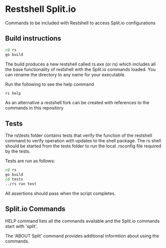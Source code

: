 # Restshell Split.io

Commands to be included with Restshell to access Split.io configurations

## Build instructions

```bash
cd rs
go build
```

The build produces a new restshell called rs.exe (or rs) which includes all the base functionality of restshell with the Split.io commands loaded. You can rename the directory to any name for your executable.

Run the following to see the help command

```bash
rs help
```
As an alternative a restshell fork can be created with references to the commands in this repository

## Tests

The rs\tests folder contains tests that verify the function of the restshell command to verify operation with updates to the shell package. The rs shell should be started from the tests folder to run the local .rsconfig file required by the tests.

Tests are run as follows:

```bash
cd rs
go build
cd tests
../rs run test
```

All assertions should pass when the script completes.

## Split.io Commands

HELP command lists all the commands available and the Split.io commands start with 'split'.

The 'ABOUT Split' command provides additional informtion about using the commands.
